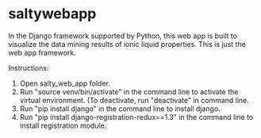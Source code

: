 # saltywebapp

In the Django framework supported by Python, this web app is built to visualize the data mining results of ionic liquid properties.
This is just the web app framework.

Instructions: 
1. Open salty_web_app folder.
2. Run "source venv/bin/activate" in the command line to activate the virtual environment. (To deactivate, run "deactivate" in command line. 
3. Run "pip install django" in the command line to install django.
4. Run "pip install django-registration-redux==1.3" in the command line to install registration module. 
